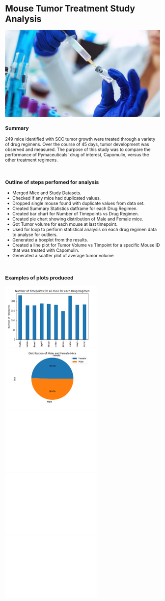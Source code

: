 # Mouse Tumor Treatment Study Analysis
<img src="Images/cancer-treatment.jpg" width="600">

<br />

### Summary

249 mice identified with SCC tumor growth were treated through a variety of drug regimens. Over the course of 45 days, tumor development was observed and measured. The purpose of this study was to compare the performance of Pymaceuticals' drug of interest, Capomulin, versus the other treatment regimens. 

<br />

### Outline of steps perfomed for analysis
* Merged Mice and Study Datasets.
* Checked if any mice had duplicated values.
* Dropped single mouse found with duplicate values from data set.
* Created Summary Statistics datframe for each Drug Regimen.
* Created bar chart for Number of Timepoints vs Drug Regimen.
* Created pie chart showing distribution of Male and Female mice.
* Got Tumor volume for each mouse at last timepoint.
* Used for loop to perform statistical analysis on each drug regimen data to analyse for outliers.
* Generated a boxplot from the results.
* Created a line plot for Tumor Volume vs Timpoint for a specific Mouse ID that was treated with Capomulin.
* Generated a scatter plot of average tumor volume 

<br />

### Examples of plots produced

<img src="Images/Plots/barplot.png" width="300">
<img src="Images/Plots/pieplot.png" width="300">
<img src="Images/Plots/boxplot.png" width="300">
<img src="Images/Plots/lineplot.png" width="300">
<img src="Images/Plots/scatterplot.png" width="300">